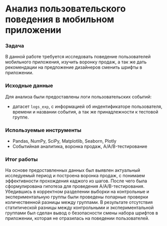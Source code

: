 # Анализ пользовательского поведения в мобильном приложении

### Задача
В данной работе требуется исследовать поведение пользователей мобильного приложения, изучить воронку продаж, а так же дать рекомендации на предложение дизайнеров сменить шрифты в приложении.  

### Исходные данные 
Для анализа были предоставлены логи пользовательских событий:
- датасет `logs_exp`, с информацией об индентификаторе пользователя, времени и названии события, а так же принадлежности к тестовой группе. 

### Используемые инструменты
- Pandas, NumPy, SciPy, Matplotlib, Seaborn, Plotly
- Событийная аналитика, воронка продаж, A/A/B-тестирование

### Итог работы
На основе предоставленных данных был выявлен актуальный исследуемый период и построена воронка продаж, с понимаем эффективности прохождения каджого из шагов. После чего была сформулирована гипотеза для проведения A/A/B-тестирования. Убедившись в корректном разделении выборки на контрольные и экспериментальную группы были проведены попарные проверки количественной разницы между группами. В результате отсутствия статитической разницы между контрольными и экспериментальной группами был сделан вывод о безопасности смены набора шрифтов в приложении, которая не отразилась на поведении пользователей. 
